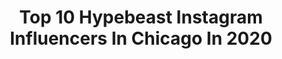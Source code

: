 ---
title: Top 10 Hypebeast Instagram Influencers In Chicago In 2020
description: >-
  Find top hypebeast Instagram influencers in Chicago in 2020. Most popular hashtags: #hypebeast #chicago #heatercentral #visualambassadors.
platform: Instagram
profiles:
  - username: "theairvegan"
    fullname: >-
      The AIR VEGAN
    location: "United States"
    followers: 6210
    engagement: 540
    commentsToLikes: 0.056673
    avatar: "https://scontent-lhr8-1.cdninstagram.com/v/t51.2885-19/s320x320/38801512_1890996801205965_9220958428443181056_n.jpg?_nc_ht=scontent-lhr8-1.cdninstagram.com&_nc_ohc=QYHpU14vSZsAX-OelPJ&oh=6cc5492d8ce62f4bf2b794f16a2f5aa2&oe=5EBA300D"
    verified: false
    hashtags: "#tinkerhatfield, #sneakerdesign, #canvas, #forksoverknives"
  - username: "lcphotodesign"
    fullname: >-
      LC Photography & Multimedia
    location: "United States"
    followers: 8520
    engagement: 700
    commentsToLikes: 0.003021
    avatar: "https://scontent-lht6-1.cdninstagram.com/v/t51.2885-19/s320x320/84545328_138853007428224_3660736815498788864_n.jpg?_nc_ht=scontent-lht6-1.cdninstagram.com&_nc_ohc=fB71_lolbgIAX-RcnVb&oh=b8d332619750005d18b2b9181fef0c63&oe=5EB2B3CB"
    verified: false
    hashtags: "#fashionista, #hypebeast, #chicagofashion, #hypebae"
  - username: "emilygualdoniphoto"
    fullname: >-
      Chicago Fashion Photographer
    location: "United States"
    followers: 17770
    engagement: 1320
    commentsToLikes: 0.046528
    avatar: "https://scontent-lhr8-1.cdninstagram.com/v/t51.2885-19/s320x320/56349313_758371321213102_596493931470913536_n.jpg?_nc_ht=scontent-lhr8-1.cdninstagram.com&_nc_ohc=-DsE4elllEwAX9LEDG5&oh=d65698496be4503ce81262623eff59ee&oe=5EBA94D8"
    verified: false
    hashtags: "#makeportraits, #portraitisreligion, #fashionstyle, #chicagomodels"
  - username: "hauteknife"
    fullname: >-
      Joseph  |  HauteKnife🔪
    location: "United States"
    followers: 2392
    engagement: 1094
    commentsToLikes: 0.259602
    avatar: "https://scontent-amt2-1.cdninstagram.com/v/t51.2885-19/s320x320/89387987_534661680496322_3088380269518913536_n.jpg?_nc_ht=scontent-amt2-1.cdninstagram.com&_nc_ohc=4LXf9OwXJO4AX_qmcz5&oh=eccda119cf382d53b983e76dbda7d69c&oe=5EB647B9"
    verified: false
    hashtags: "#bestfoodfeed, #abc7eyewitness, #soufflepancake, #foodandcuisines"
  - username: "sneakerare1"
    fullname: >-
      sneakerare
    location: "United States"
    followers: 28375
    engagement: 490
    commentsToLikes: 0.013152
    avatar: "https://scontent-lhr8-1.cdninstagram.com/v/t51.2885-19/s320x320/72845951_425880218343198_7085917717311520768_n.jpg?_nc_ht=scontent-lhr8-1.cdninstagram.com&_nc_ohc=GiZfbAAnii8AX-b9z1n&oh=6c35624e933ef108e12f37e33c3b87d4&oe=5EBC9175"
    verified: false
    hashtags: "#louisvuitton, #family, #jumpman23, #cactus"
  - username: "az1217_"
    fullname: >-
      YueCheng Zhang
    location: "United States"
    followers: 26868
    engagement: 367
    commentsToLikes: 0.008222
    avatar: "https://scontent-cdt1-1.cdninstagram.com/v/t51.2885-19/s320x320/50682946_290346781649850_8584681245701570560_n.jpg?_nc_ht=scontent-cdt1-1.cdninstagram.com&_nc_ohc=ld5cfwY6lQsAX83q2j3&oh=69e019b939281b25ee12987445a07942&oe=5EB49BF9"
    verified: false
    hashtags: "#sneaker, #gdragon, #airjordan11bred, #airjordan5doernbecher"
  - username: "chef.edtinoco"
    fullname: >-
      Ed Tinoco
    location: "United States"
    followers: 21052
    engagement: 360
    commentsToLikes: 0.028556
    avatar: "https://scontent-lhr8-1.cdninstagram.com/v/t51.2885-19/s320x320/83810668_1566565326836961_7664710821540265984_n.jpg?_nc_ht=scontent-lhr8-1.cdninstagram.com&_nc_ohc=ILqW_n09uHYAX9x00ZE&oh=313b550627b0f2147083ca1e98b18d34&oe=5EBD1C9B"
    verified: false
    hashtags: "#pistachio, #chefsofinstagram, #chefstable, #restaurant"
  - username: "bho_biscuit"
    fullname: >-
      Brian
    location: "United States"
    followers: 39583
    engagement: 318
    commentsToLikes: 0.021838
    avatar: "https://scontent-lhr8-1.cdninstagram.com/v/t51.2885-19/s320x320/42905766_695237854173422_4299819281899585536_n.jpg?_nc_ht=scontent-lhr8-1.cdninstagram.com&_nc_ohc=Emdrn80EMxEAX_X_AVS&oh=4474bfc00e89bcc5c84c07a2dae65a7a&oe=5EBA9DFE"
    verified: false
    hashtags: "#fujifilm, #beautifuldestinations, #fujifilmgfx, #awesomedreamplaces"
  - username: "b.c.calico"
    fullname: >-
      Photographer Brendan Carroll
    location: "United States"
    followers: 5595
    engagement: 506
    commentsToLikes: 0.028128
    avatar: "https://scontent-ams4-1.cdninstagram.com/v/t51.2885-19/s320x320/15047970_199611323817767_5402516461149224960_a.jpg?_nc_ht=scontent-ams4-1.cdninstagram.com&_nc_ohc=HxpQhcbP2pQAX8N6OIr&oh=4df410307fe78e9cc70ae6a02b3ea97f&oe=5EB785D4"
    verified: false
    hashtags: "#photofilmy, #fashion, #nowherediary, #drivebyfilm"
  - username: "praneeth_koduru"
    fullname: >-
      Praneeth Koduru | Chicago
    location: "United States"
    followers: 5021
    engagement: 509
    commentsToLikes: 0.035100
    avatar: "https://scontent-ams4-1.cdninstagram.com/v/t51.2885-19/s320x320/82030145_1017992275215029_6373807178947493888_n.jpg?_nc_ht=scontent-ams4-1.cdninstagram.com&_nc_ohc=IeRVoqJtVrQAX_sa7oL&oh=6316c8dfee4d084ce189607715e7f75e&oe=5EB26C00"
    verified: false
    hashtags: "#streetphotographers, #everybodystreet, #urbanluminous, #fromstreetswithlove"
---